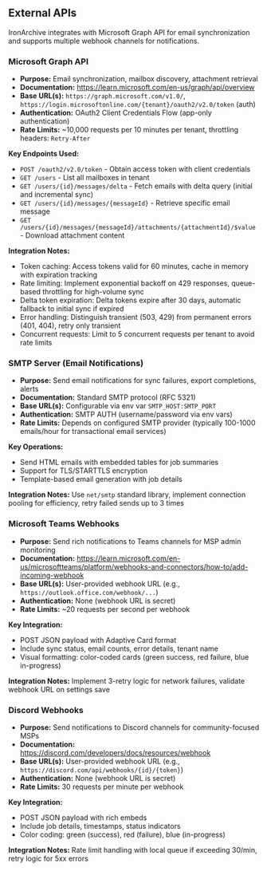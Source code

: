 ## External APIs

IronArchive integrates with Microsoft Graph API for email synchronization and supports multiple webhook channels for notifications.

### Microsoft Graph API

- **Purpose:** Email synchronization, mailbox discovery, attachment retrieval
- **Documentation:** https://learn.microsoft.com/en-us/graph/api/overview
- **Base URL(s):** `https://graph.microsoft.com/v1.0/`, `https://login.microsoftonline.com/{tenant}/oauth2/v2.0/token` (auth)
- **Authentication:** OAuth2 Client Credentials Flow (app-only authentication)
- **Rate Limits:** ~10,000 requests per 10 minutes per tenant, throttling headers: `Retry-After`

**Key Endpoints Used:**
- `POST /oauth2/v2.0/token` - Obtain access token with client credentials
- `GET /users` - List all mailboxes in tenant
- `GET /users/{id}/messages/delta` - Fetch emails with delta query (initial and incremental sync)
- `GET /users/{id}/messages/{messageId}` - Retrieve specific email message
- `GET /users/{id}/messages/{messageId}/attachments/{attachmentId}/$value` - Download attachment content

**Integration Notes:**
- Token caching: Access tokens valid for 60 minutes, cache in memory with expiration tracking
- Rate limiting: Implement exponential backoff on 429 responses, queue-based throttling for high-volume sync
- Delta token expiration: Delta tokens expire after 30 days, automatic fallback to initial sync if expired
- Error handling: Distinguish transient (503, 429) from permanent errors (401, 404), retry only transient
- Concurrent requests: Limit to 5 concurrent requests per tenant to avoid rate limits

### SMTP Server (Email Notifications)

- **Purpose:** Send email notifications for sync failures, export completions, alerts
- **Documentation:** Standard SMTP protocol (RFC 5321)
- **Base URL(s):** Configurable via env var `SMTP_HOST:SMTP_PORT`
- **Authentication:** SMTP AUTH (username/password via env vars)
- **Rate Limits:** Depends on configured SMTP provider (typically 100-1000 emails/hour for transactional email services)

**Key Operations:**
- Send HTML emails with embedded tables for job summaries
- Support for TLS/STARTTLS encryption
- Template-based email generation with job details

**Integration Notes:** Use `net/smtp` standard library, implement connection pooling for efficiency, retry failed sends up to 3 times

### Microsoft Teams Webhooks

- **Purpose:** Send rich notifications to Teams channels for MSP admin monitoring
- **Documentation:** https://learn.microsoft.com/en-us/microsoftteams/platform/webhooks-and-connectors/how-to/add-incoming-webhook
- **Base URL(s):** User-provided webhook URL (e.g., `https://outlook.office.com/webhook/...`)
- **Authentication:** None (webhook URL is secret)
- **Rate Limits:** ~20 requests per second per webhook

**Key Integration:**
- POST JSON payload with Adaptive Card format
- Include sync status, email counts, error details, tenant name
- Visual formatting: color-coded cards (green success, red failure, blue in-progress)

**Integration Notes:** Implement 3-retry logic for network failures, validate webhook URL on settings save

### Discord Webhooks

- **Purpose:** Send notifications to Discord channels for community-focused MSPs
- **Documentation:** https://discord.com/developers/docs/resources/webhook
- **Base URL(s):** User-provided webhook URL (e.g., `https://discord.com/api/webhooks/{id}/{token}`)
- **Authentication:** None (webhook URL is secret)
- **Rate Limits:** 30 requests per minute per webhook

**Key Integration:**
- POST JSON payload with rich embeds
- Include job details, timestamps, status indicators
- Color coding: green (success), red (failure), blue (in-progress)

**Integration Notes:** Rate limit handling with local queue if exceeding 30/min, retry logic for 5xx errors

